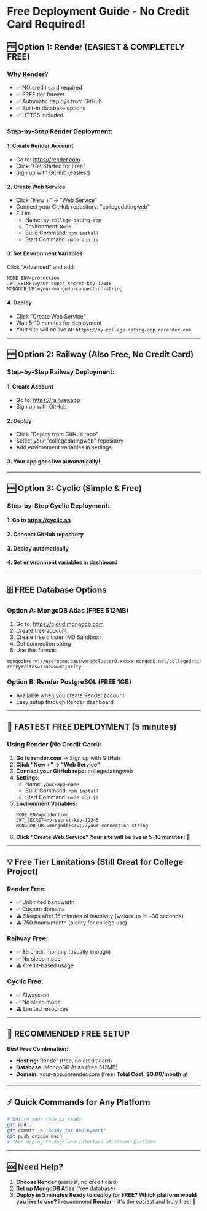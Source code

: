 # Free Deployment Guide - No Credit Card Required!
## 🆓 Option 1: Render (EASIEST & COMPLETELY FREE)
### Why Render?
- ✅ NO credit card required
- ✅ FREE tier forever
- ✅ Automatic deploys from GitHub
- ✅ Built-in database options
- ✅ HTTPS included
### Step-by-Step Render Deployment:
#### 1. Create Render Account
- Go to: https://render.com
- Click "Get Started for Free"
- Sign up with GitHub (easiest)
#### 2. Create Web Service
- Click "New +" → "Web Service"
- Connect your GitHub repository: "collegedatingweb"
- Fill in:
  - Name: `my-college-dating-app`
  - Environment: `Node`
  - Build Command: `npm install`
  - Start Command: `node app.js`
#### 3. Set Environment Variables
Click "Advanced" and add:
```
NODE_ENV=production
JWT_SECRET=your-super-secret-key-12345
MONGODB_URI=your-mongodb-connection-string
```
#### 4. Deploy
- Click "Create Web Service"
- Wait 5-10 minutes for deployment
- Your site will be live at: `https://my-college-dating-app.onrender.com`
---
## 🆓 Option 2: Railway (Also Free, No Credit Card)
### Step-by-Step Railway Deployment:
#### 1. Create Account
- Go to: https://railway.app
- Sign up with GitHub
#### 2. Deploy
- Click "Deploy from GitHub repo"
- Select your "collegedatingweb" repository
- Add environment variables in settings
#### 3. Your app goes live automatically!
---
## 🆓 Option 3: Cyclic (Simple & Free)
### Step-by-Step Cyclic Deployment:
#### 1. Go to https://cyclic.sh
#### 2. Connect GitHub repository
#### 3. Deploy automatically
#### 4. Set environment variables in dashboard
---
## 🗄️ FREE Database Options
### Option A: MongoDB Atlas (FREE 512MB)
1. Go to: https://cloud.mongodb.com
2. Create free account
3. Create free cluster (M0 Sandbox)
4. Get connection string
5. Use this format:
```
mongodb+srv://username:password@cluster0.xxxxx.mongodb.net/collegedatingweb?retryWrites=true&w=majority
```
### Option B: Render PostgreSQL (FREE 1GB)
- Available when you create Render account
- Easy setup through Render dashboard
---
## 🚀 FASTEST FREE DEPLOYMENT (5 minutes)
### Using Render (No Credit Card):
1. **Go to render.com** → Sign up with GitHub
2. **Click "New +" → "Web Service"**
3. **Connect your GitHub repo:** collegedatingweb
4. **Settings:**
   - Name: `your-app-name`
   - Build Command: `npm install`
   - Start Command: `node app.js`
5. **Environment Variables:**
   ```
   NODE_ENV=production
   JWT_SECRET=my-secret-key-12345
   MONGODB_URI=mongodb+srv://your-connection-string
   ```
6. **Click "Create Web Service"**
**Your site will be live in 5-10 minutes!** 🎉
---
## 💡 Free Tier Limitations (Still Great for College Project)
### Render Free:
- ✅ Unlimited bandwidth
- ✅ Custom domains
- ⚠️ Sleeps after 15 minutes of inactivity (wakes up in ~30 seconds)
- ⚠️ 750 hours/month (plenty for college use)
### Railway Free:
- ✅ $5 credit monthly (usually enough)
- ✅ No sleep mode
- ⚠️ Credit-based usage
### Cyclic Free:
- ✅ Always-on
- ✅ No sleep mode
- ⚠️ Limited resources
---
## 🎯 RECOMMENDED FREE SETUP
**Best Free Combination:**
- **Hosting:** Render (free, no credit card)
- **Database:** MongoDB Atlas (free 512MB)
- **Domain:** your-app.onrender.com (free)
**Total Cost: $0.00/month** 💰
---
## ⚡ Quick Commands for Any Platform
```bash
# Ensure your code is ready
git add .
git commit -m "Ready for deployment"
git push origin main
# Then deploy through web interface of chosen platform
```
---
## 🆘 Need Help?
1. **Choose Render** (easiest, no credit card)
2. **Set up MongoDB Atlas** (free database)
3. **Deploy in 5 minutes**
**Ready to deploy for FREE? Which platform would you like to use?** 
I recommend **Render** - it's the easiest and truly free! 🚀
